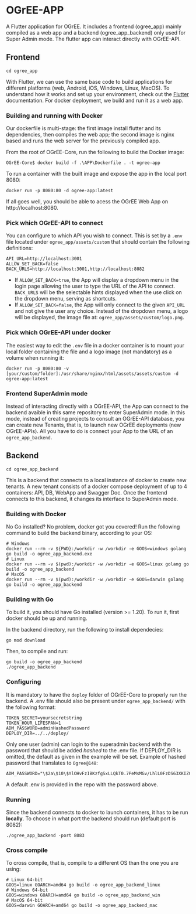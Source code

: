 # OGrEE-APP
A Flutter application for OGrEE. It includes a frontend (ogree_app) mainly compiled as a web app and a backend (ogree_app_backend) only used for Super Admin mode. The flutter app can interact directly with OGrEE-API.

## Frontend
```console
cd ogree_app
```
With Flutter, we can use the same base code to build applications for different platforms (web, Android, iOS, Windows, Linux, MacOS). To understand how it works and set up your environment, check out the [Flutter](https://docs.flutter.dev/get-started/install) documentation.  For docker deployment, we build and run it as a web app.

### Building and running with Docker
Our dockerfile is multi-stage: the first image install flutter and its dependencies, then compiles the web app; the second image is nginx based and runs the web server for the previously compiled app.

From the root of OGrEE-Core, run the following to build the Docker image:
```console
OGrEE-Core$ docker build -f .\APP\Dockerfile . -t ogree-app
```

To run a container with the built image and expose the app in the local port 8080:
```console
docker run -p 8080:80 -d ogree-app:latest
```

If all goes well, you should be able to acess the OGrEE Web App on http://localhost:8080.

### Pick which OGrEE-API to connect
You can configure to which API you wish to connect. This is set by a `.env` file located under `ogree_app/assets/custom` that should contain the following definitions:
```
API_URL=http://localhost:3001
ALLOW_SET_BACK=false
BACK_URLS=http://localhost:3001,http://localhost:8082
```

- If `ALLOW_SET_BACK=true`, the App will display a dropdown menu in the login page allowing the user to type the URL of the API to connect. `BACK_URLS` will be the selectable hints displayed when the use click on the dropdown menu, serving as shortcuts.
- If `ALLOW_SET_BACK=false`, the App will only connect to the given `API_URL` and not give the user any choice. Instead of the dropdown menu, a logo will be displayed, the image file at: `ogree_app/assets/custom/logo.png`.

### Pick which OGrEE-API under docker
The easiest way to edit the `.env` file in a docker container is to mount your local folder containing the file and a logo image (not mandatory) as a volume when running it:
```
docker run -p 8080:80 -v [your/custom/folder]:/usr/share/nginx/html/assets/assets/custom -d ogree-app:latest
```

### Frontend SuperAdmin mode
Instead of interacting directly with a OGrEE-API, the App can connect to the backend avaible in this same repository to enter SuperAdmin mode. In this mode, instead of creating projects to consult an OGrEE-API database, you can create new Tenants, that is, to launch new OGrEE deployments (new OGrEE-APIs). All you have to do is connect your App to the URL of an `ogree_app_backend`. 

## Backend
```console
cd ogree_app_backend
```
This is a backend that connects to a local instance of docker to create new tenants. A new tenant consists of a docker compose deployment of up to 4 containers: API, DB, WebApp and Swagger Doc. Once the frontend connects to this backend, it changes its interface to SuperAdmin mode.  

### Building with Docker
No Go installed? No problem, docker got you covered! Run the following command to build the backend binary, according to your OS:
```console
# Windows 
docker run --rm -v ${PWD}:/workdir -w /workdir -e GOOS=windows golang go build -o ogree_app_backend.exe
# Linux 
docker run --rm -v $(pwd):/workdir -w /workdir -e GOOS=linux golang go build -o ogree_app_backend
# MacOS 
docker run --rm -v $(pwd):/workdir -w /workdir -e GOOS=darwin golang go build -o ogree_app_backend
```

### Building with Go
To build it, you should have Go installed (version >= 1.20). To run it, first docker should be up and running.

In the backend directory, run the following to install dependecies:
```console
go mod download
```

Then, to compile and run:
```console
go build -o ogree_app_backend
./ogree_app_backend
```

### Configuring
It is mandatory to have the `deploy` folder of OGrEE-Core to properly run the backend. A .env file should also be present under `ogree_app_backend/` with the following format:
```
TOKEN_SECRET=yoursecretstring
TOKEN_HOUR_LIFESPAN=1
ADM_PASSWORD=adminHashedPassword
DEPLOY_DIR=../../deploy/
```

Only one user (admin) can login to the superadmin backend with the password that should be added *hashed* to the .env file. If DEPLOY_DIR is omitted, the default as given in the example will be set. Example of hashed password that translates to `Ogree@148`:
```
ADM_PASSWORD="\$2a\$10\$YlOHvFzIBKzfgSxLLQkT0.7PeMsMGv/LhlL0FzDS63XKIZCCDRvim"
```

A default .env is provided in the repo with the password above.

### Running
Since the backend connects to docker to launch containers, it has to be run **locally**. To choose in what port the backend should run (default port is 8082):
```
./ogree_app_backend -port 8083
```

### Cross compile
To cross compile, that is, compile to a different OS than the one you are using:
```console
# Linux 64-bit
GOOS=linux GOARCH=amd64 go build -o ogree_app_backend_linux
# Windows 64-bit
GOOS=windows GOARCH=amd64 go build -o ogree_app_backend_win
# MacOS 64-bit
GOOS=darwin GOARCH=amd64 go build -o ogree_app_backend_mac
```
